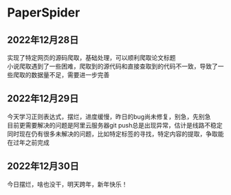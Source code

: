 # PaperSpider
## 2022年12月28日
实现了特定网页的源码爬取，基础处理，可以顺利爬取论文标题<br/>
小说爬取遇到了一些困难，爬取到的源代码和直接查取到的代码不一致，导致了一些爬取的数据量不足，需要进一步完善
## 2022年12月29日
今天学习正则表达式，摆烂，进度缓慢，昨日的bug尚未修复，别急，先别急
<br/>目前更需要解决的问题是阿里云服务器git push总是出现异常，估计是线路不稳定
<br/>同时现在仍有很多未解决的问题，比如特定标签的寻找，特定内容的提取，争取能在过年之前完成
## 2022年12月30日
今日摆烂，啥也没干，明天跨年，新年快乐！
